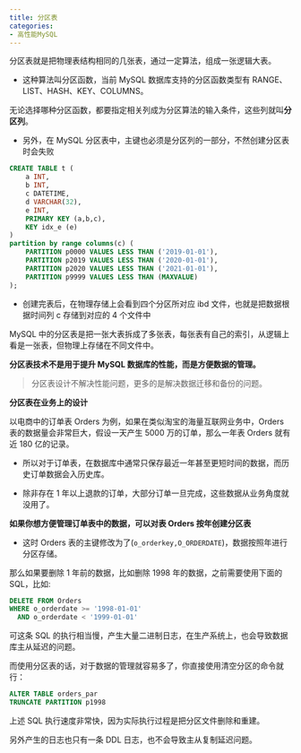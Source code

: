 ```yaml
---
title: 分区表
categories: 
- 高性能MySQL
---
```


分区表就是把物理表结构相同的几张表，通过一定算法，组成一张逻辑大表。

* 这种算法叫分区函数，当前 MySQL 数据库支持的分区函数类型有 RANGE、LIST、HASH、KEY、COLUMNS。

无论选择哪种分区函数，都要指定相关列成为分区算法的输入条件，这些列就叫**分区列**。

* 另外，在 MySQL 分区表中，主键也必须是分区列的一部分，不然创建分区表时会失败

```sql
CREATE TABLE t (
    a INT,
    b INT,
    c DATETIME,
    d VARCHAR(32),
    e INT,
    PRIMARY KEY (a,b,c),
    KEY idx_e (e)
)
partition by range columns(c) (
    PARTITION p0000 VALUES LESS THAN ('2019-01-01'),
    PARTITION p2019 VALUES LESS THAN ('2020-01-01'),
    PARTITION p2020 VALUES LESS THAN ('2021-01-01'),
    PARTITION p9999 VALUES LESS THAN (MAXVALUE)
);
```

* 创建完表后，在物理存储上会看到四个分区所对应 ibd 文件，也就是把数据根据时间列 c 存储到对应的 4 个文件中

MySQL 中的分区表是把一张大表拆成了多张表，每张表有自己的索引，从逻辑上看是一张表，但物理上存储在不同文件中。

**分区表技术不是用于提升 MySQL 数据库的性能，而是方便数据的管理。**

> 分区表设计不解决性能问题，更多的是解决数据迁移和备份的问题。

**分区表在业务上的设计**

以电商中的订单表 Orders 为例，如果在类似淘宝的海量互联网业务中，Orders 表的数据量会非常巨大，假设一天产生 5000 万的订单，那么一年表 Orders 就有近 180 亿的记录。

* 所以对于订单表，在数据库中通常只保存最近一年甚至更短时间的数据，而历史订单数据会入历史库。

* 除非存在 1 年以上退款的订单，大部分订单一旦完成，这些数据从业务角度就没用了。

**如果你想方便管理订单表中的数据，可以对表 Orders 按年创建分区表**

* 这时 Orders 表的主键修改为了(`o_orderkey,O_ORDERDATE`)，数据按照年进行分区存储。

那么如果要删除 1 年前的数据，比如删除 1998 年的数据，之前需要使用下面的 SQL，比如:

```sql
DELETE FROM Orders 
WHERE o_orderdate >= '1998-01-01' 
  AND o_orderdate < '1999-01-01'
```

可这条 SQL 的执行相当慢，产生大量二进制日志，在生产系统上，也会导致数据库主从延迟的问题。

而使用分区表的话，对于数据的管理就容易多了，你直接使用清空分区的命令就行：

```sql
ALTER TABLE orders_par 
TRUNCATE PARTITION p1998
```

上述 SQL 执行速度非常快，因为实际执行过程是把分区文件删除和重建。

另外产生的日志也只有一条 DDL 日志，也不会导致主从复制延迟问题。